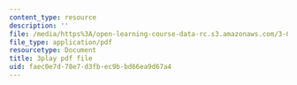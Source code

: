 ```yaml
---
content_type: resource
description: ''
file: /media/https%3A/open-learning-course-data-rc.s3.amazonaws.com/3-091sc-introduction-to-solid-state-chemistry-fall-2010/faec0e7d78e7d3fbec9bbd66ea9d67a4_j7EBObU5Tjk.pdf
file_type: application/pdf
resourcetype: Document
title: 3play pdf file
uid: faec0e7d-78e7-d3fb-ec9b-bd66ea9d67a4
---
```

